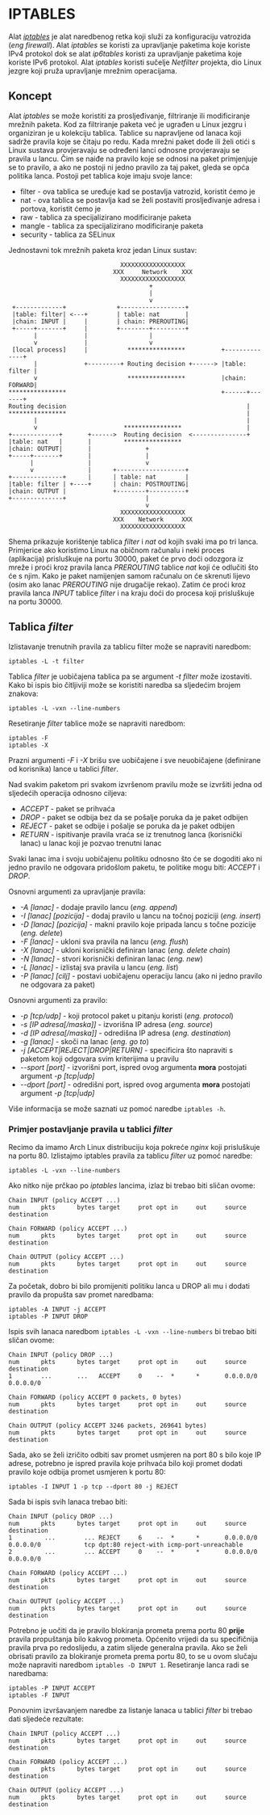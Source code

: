 # IPTABLES

Alat [*iptables*](https://wiki.archlinux.org/title/iptables) je alat naredbenog retka koji služi za konfiguraciju vatrozida (*eng firewall*). Alat *iptables* se koristi za upravljanje paketima koje koriste IPv4 protokol dok se alat *ip6tables* koristi za upravljanje paketima koje koriste IPv6 protokol. Alat *iptables* koristi sučelje *Netfilter* projekta, dio Linux jezgre koji pruža upravljanje mrežnim operacijama.

## Koncept

Alat *iptables* se može koristiti za prosljeđivanje, filtriranje ili modificiranje mrežnih paketa. Kod za filtriranje paketa već je ugrađen u Linux jezgru i organiziran je u kolekciju tablica. Tablice su napravljene od lanaca koji sadrže pravila koje se čitaju po redu. Kada mrežni paket dođe ili želi otići s Linux sustava provjeravaju se određeni lanci odnosne provjeravaju se pravila u lancu. Čim se naiđe na pravilo koje se odnosi na paket primjenjuje se to pravilo, a ako ne postoji ni jedno pravilo za taj paket, gleda se opća politika lanca. Postoji pet tablica koje imaju svoje lance:

* filter - ova tablica se uređuje kad se postavlja vatrozid, koristit ćemo je
* nat - ova tablica se postavlja kad se želi postaviti prosljeđivanje adresa i portova, koristit ćemo je
* raw - tablica za specijalizirano modificiranje paketa
* mangle - tablica za specijalizirano modificiranje paketa
* security - tablica za SELinux

Jednostavni tok mrežnih paketa kroz jedan Linux sustav:

```
                               XXXXXXXXXXXXXXXXXX
                             XXX     Network    XXX
                               XXXXXXXXXXXXXXXXXX
                                       +
                                       |
                                       v
 +-------------+              +------------------+
 |table: filter| <---+        | table: nat       |
 |chain: INPUT |     |        | chain: PREROUTING|
 +-----+-------+     |        +--------+---------+
       |             |                 |
       v             |                 v
 [local process]     |           ****************          +--------------+
       |             +---------+ Routing decision +------> |table: filter |
       v                         ****************          |chain: FORWARD|
****************                                           +------+-------+
Routing decision                                                  |
****************                                                  |
       |                                                          |
       v                        ****************                  |
+-------------+       +------>  Routing decision  <---------------+
|table: nat   |       |         ****************
|chain: OUTPUT|       |               +
+-----+-------+       |               |
      |               |               v
      v               |      +-------------------+
+--------------+      |      | table: nat        |
|table: filter | +----+      | chain: POSTROUTING|
|chain: OUTPUT |             +--------+----------+
+--------------+                      |
                                      v
                               XXXXXXXXXXXXXXXXXX
                             XXX    Network     XXX
                               XXXXXXXXXXXXXXXXXX
```

Shema prikazuje korištenje tablica *filter* i *nat* od kojih svaki ima po tri lanca. Primjerice ako koristimo Linux na običnom računalu i neki proces (aplikacija) prisluškuje na portu 30000, paket će prvo doći odozgora iz mreže i proći kroz pravila lanca *PREROUTING* tablice *nat* koji će odlučiti što će s njim. Kako je paket namijenjen samom računalu on će skrenuti lijevo (osim ako lanac *PREROUTING* nije drugačije rekao). Zatim će proći kroz pravila lanca *INPUT* tablice *filter* i na kraju doći do procesa koji prisluškuje na portu 30000.

## Tablica *filter*

Izlistavanje trenutnih pravila za tablicu filter može se napraviti naredbom:

```
iptables -L -t filter
```

Tablica *filter* je uobičajena tablica pa se argument *-t filter* može izostaviti. Kako bi ispis bio čitljiviji može se koristiti naredba sa sljedećim brojem znakova:

```
iptables -L -vxn --line-numbers
```

Resetiranje *filter* tablice može se napraviti naredbom:

```
iptables -F 
iptables -X
```

Prazni argumenti *-F* i *-X* brišu sve uobičajene i sve neuobičajene (definirane od korisnika) lance u tablici *filter*.

Nad svakim paketom pri svakom izvršenom pravilu može se izvršiti jedna od sljedećih operacija odnosno ciljeva:

- *ACCEPT* - paket se prihvaća
- *DROP* - paket se odbija bez da se pošalje poruka da je paket odbijen
- *REJECT* - paket se odbije i pošalje se poruka da je paket odbijen
- *RETURN* - ispitivanje pravila vraća se iz trenutnog lanca (korisnički lanac) u lanac koji je pozvao trenutni lanac

Svaki lanac ima i svoju uobičajenu politiku odnosno što će se dogoditi ako ni jedno pravilo ne odgovara pridošlom paketu, te politike mogu biti: *ACCEPT* i *DROP*.

Osnovni argumenti za upravljanje pravila:

- *-A [lanac]* - dodaje pravilo lancu (*eng. append*)
- *-I [lanac] [pozicija]* - dodaj pravilo u lancu na točnoj poziciji (*eng. insert*)
- *-D [lanac] [pozicija]* - makni pravilo koje pripada lancu s točne pozicije (*eng. delete*)
- *-F [lanac]* - ukloni sva pravila na lancu (*eng. flush*)
- *-X [lanac]* - ukloni korisnički definiran lanac (*eng. delete chain*)
- *-N [lanac]* - stvori korisnički definiran lanac (*eng. new*)
- *-L [lanac]* - izlistaj sva pravila u lancu (*eng. list*)
- *-P [lanac] [cilj]* - postavi uobičajenu operaciju lancu (ako ni jedno pravilo ne odgovara za paket)

Osnovni argumenti za pravilo:

- *-p [tcp/udp]* - koji protocol paket u pitanju koristi (*eng. protocol*)
- *-s [IP adresa[/maska]]* - izvorišna IP adresa (*eng. source*)
- *-d [IP adresa[/maska]]* - odredišna IP adresa (*eng. destination*)
- *-g [lanac]* - skoči na lanac (*eng. go to*)
- *-j [ACCEPT|REJECT|DROP|RETURN]* - specificira što napraviti s paketom koji odgovara svim kriterijima u pravilu
- *--sport [port]* - izvorišni port, ispred ovog argumenta **mora** postojati argument *-p [tcp|udp]*
- *--dport [port]* - odredišni port, ispred ovog argumenta **mora** postojati argument *-p [tcp|udp]*

Više informacija se može saznati uz pomoć naredbe ```iptables -h```.

### Primjer postavljanje pravila u tablici *filter*

Recimo da imamo Arch Linux distribuciju koja pokreće *nginx* koji prisluškuje na portu 80. Izlistajmo iptables pravila za tablicu *filter* uz pomoć naredbe:

```
iptables -L -vxn --line-numbers
```

Ako nitko nije prčkao po *iptables* lancima, izlaz bi trebao biti sličan ovome:

```
Chain INPUT (policy ACCEPT ...)
num      pkts      bytes target     prot opt in     out     source               destination

Chain FORWARD (policy ACCEPT ...)
num      pkts      bytes target     prot opt in     out     source               destination

Chain OUTPUT (policy ACCEPT ...)
num      pkts      bytes target     prot opt in     out     source               destination
```

Za početak, dobro bi bilo promijeniti politiku lanca u DROP ali mu i dodati pravilo da propušta sav promet naredbama:

```
iptables -A INPUT -j ACCEPT
iptables -P INPUT DROP
```

Ispis svih lanaca naredbom ```iptables -L -vxn --line-numbers``` bi trebao biti sličan ovome:

```
Chain INPUT (policy DROP ...)
num      pkts      bytes target     prot opt in     out     source               destination
1        ...       ...   ACCEPT     0    --  *      *       0.0.0.0/0            0.0.0.0/0

Chain FORWARD (policy ACCEPT 0 packets, 0 bytes)
num      pkts      bytes target     prot opt in     out     source               destination

Chain OUTPUT (policy ACCEPT 3246 packets, 269641 bytes)
num      pkts      bytes target     prot opt in     out     source               destination
```

Sada, ako se želi izričito odbiti sav promet usmjeren na port 80 s bilo koje IP adrese, potrebno je ispred pravila koje prihvaća bilo koji promet dodati pravilo koje odbija promet usmjeren k portu 80:

```
iptables -I INPUT 1 -p tcp --dport 80 -j REJECT
```

Sada bi ispis svih lanaca trebao biti:

```
Chain INPUT (policy DROP ...)
num      pkts      bytes target     prot opt in     out     source               destination
1         ...        ... REJECT     6    --  *      *       0.0.0.0/0            0.0.0.0/0            tcp dpt:80 reject-with icmp-port-unreachable
2         ...        ... ACCEPT     0    --  *      *       0.0.0.0/0            0.0.0.0/0

Chain FORWARD (policy ACCEPT ...)
num      pkts      bytes target     prot opt in     out     source               destination

Chain OUTPUT (policy ACCEPT ...)
num      pkts      bytes target     prot opt in     out     source               destination
```

Potrebno je uočiti da je pravilo blokiranja prometa prema portu 80 **prije** pravila propuštanja bilo kakvog prometa. Općenito vrijedi da su specifičnija pravila prva po redoslijedu, a zatim slijede generalna pravila. Ako se želi obrisati pravilo za blokiranje prometa prema portu 80, to se u ovom slučaju može napraviti naredbom ```iptables -D INPUT 1```. Resetiranje lanca radi se naredbama:

```
iptables -P INPUT ACCEPT
iptables -F INPUT
```

Ponovnim izvršavanjem naredbe za listanje lanaca u tablici *filter* bi trebao dati sljedeće rezultate:

```
Chain INPUT (policy ACCEPT ...)
num      pkts      bytes target     prot opt in     out     source               destination

Chain FORWARD (policy ACCEPT ...)
num      pkts      bytes target     prot opt in     out     source               destination

Chain OUTPUT (policy ACCEPT ...)
num      pkts      bytes target     prot opt in     out     source               destination
```

